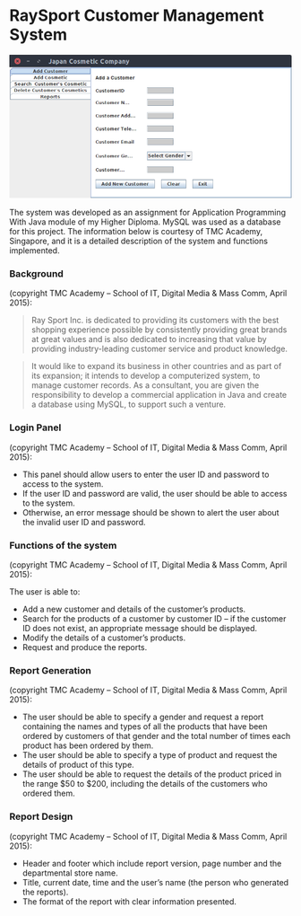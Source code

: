 # RaySport Customer Management System

![alt tag](https://raw.githubusercontent.com/mig0s/raysport/master/image/Screenshot%20from%202016-06-23%2008-53-49.png)

The system was developed as an assignment for Application Programming With Java module of my Higher Diploma. MySQL was used as a database for this project. The information below is courtesy of TMC Academy, Singapore, and it is a detailed description of the system and functions implemented.

### Background
(copyright TMC Academy – School of IT, Digital Media & Mass Comm, April 2015):
 

> Ray Sport Inc. is dedicated to providing its customers with the best shopping experience possible by consistently providing great brands at great values and is also dedicated to increasing that value by providing industry-leading customer service and product knowledge.

> It would like to expand its business in other countries and as part of its expansion; it intends to develop a computerized system, to manage customer records. As a consultant, you are given the responsibility to develop a commercial application in Java and create a database using MySQL, to support such a venture.

### Login Panel
(copyright TMC Academy – School of IT, Digital Media & Mass Comm, April 2015):

- This panel should allow users to enter the user ID and password to access to the system.
- If the user ID and password are valid, the user should be able to access to the system.
- Otherwise, an error message should be shown to alert the user about the invalid user ID and password.

### Functions of the system
(copyright TMC Academy – School of IT, Digital Media & Mass Comm, April 2015):

The user is able to:
- Add a new customer and details of the customer’s products.
- Search for the products of a customer by customer ID – if the customer ID does not exist, an appropriate message should be displayed.
- Modify the details of a customer’s products.
- Request and produce the reports.

### Report Generation
(copyright TMC Academy – School of IT, Digital Media & Mass Comm, April 2015):

- The user should be able to specify a gender and request a report containing the names and types of all the products that have been ordered by customers of that gender and the total number of times each product has been ordered by them.
- The user should be able to specify a type of product and request the details of product of this type.
- The user should be able to request the details of the product priced in the range $50 to $200, including the details of the customers who ordered them.

### Report Design
(copyright TMC Academy – School of IT, Digital Media & Mass Comm, April 2015):

- Header and footer which include report version, page number and the departmental store name.
- Title, current date, time and the user’s name (the person who generated the reports).
- The format of the report with clear information presented.
